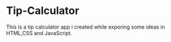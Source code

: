 # Tip-Calculator
This is a tip calculator app i created while exporing some ideas in HTML,CSS and JavaScript.
